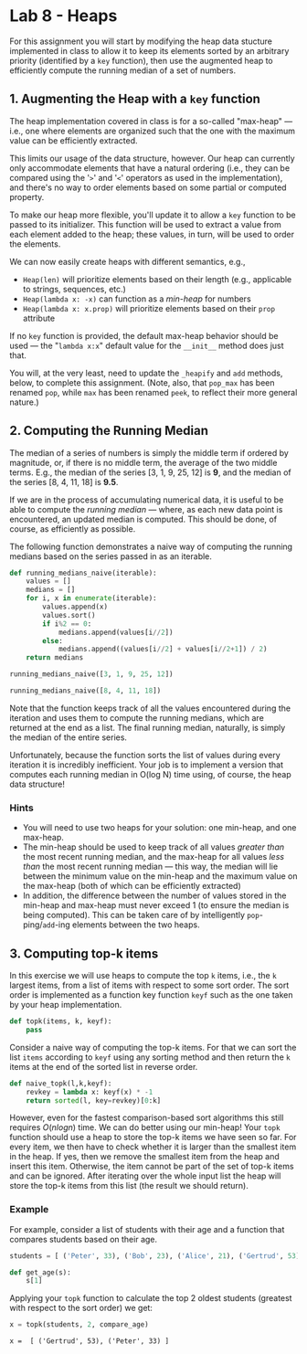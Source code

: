 # Lab 8 - Heaps

For this assignment you will start by modifying the heap data stucture implemented in class to allow it to keep its elements sorted by an arbitrary priority (identified by a `key` function), then use the augmented heap to efficiently compute the running median of a set of numbers.

## 1. Augmenting the Heap with a `key` function

The heap implementation covered in class is for a so-called "max-heap" — i.e., one where elements are organized such that the one with the maximum value can be efficiently extracted.

This limits our usage of the data structure, however. Our heap can currently only accommodate elements that have a natural ordering (i.e., they can be compared using the '`>`' and '`<`' operators as used in the implementation), and there's no way to order elements based on some partial or computed property.

To make our heap more flexible, you'll update it to allow a `key` function to be passed to its initializer. This function will be used to extract a value from each element added to the heap; these values, in turn, will be used to order the elements.

We can now easily create heaps with different semantics, e.g.,

- `Heap(len)` will prioritize elements based on their length (e.g., applicable to strings, sequences, etc.)
- `Heap(lambda x: -x)` can function as a *min-heap* for numbers
- `Heap(lambda x: x.prop)` will prioritize elements based on their `prop` attribute

If no `key` function is provided, the default max-heap behavior should be used — the "`lambda x:x`" default value for the `__init__` method does just that.

You will, at the very least, need to update the `_heapify` and `add` methods, below, to complete this assignment. (Note, also, that `pop_max` has been renamed `pop`, while `max` has been renamed `peek`, to reflect their more general nature.)

## 2. Computing the Running Median

The median of a series of numbers is simply the middle term if ordered by magnitude, or, if there is no middle term, the average of the two middle terms. E.g., the median of the series [3, 1, 9, 25, 12] is **9**, and the median of the series [8, 4, 11, 18] is **9.5**.

If we are in the process of accumulating numerical data, it is useful to be able to compute the *running median* — where, as each new data point is encountered, an updated median is computed. This should be done, of course, as efficiently as possible.

The following function demonstrates a naive way of computing the running medians based on the series passed in as an iterable.

~~~python
def running_medians_naive(iterable):
    values = []
    medians = []
    for i, x in enumerate(iterable):
        values.append(x)
        values.sort()
        if i%2 == 0:
            medians.append(values[i//2])
        else:
            medians.append((values[i//2] + values[i//2+1]) / 2)
    return medians
~~~

~~~python
running_medians_naive([3, 1, 9, 25, 12])
~~~

~~~python
running_medians_naive([8, 4, 11, 18])
~~~

Note that the function keeps track of all the values encountered during the iteration and uses them to compute the running medians, which are returned at the end as a list. The final running median, naturally, is simply the median of the entire series.

Unfortunately, because the function sorts the list of values during every iteration it is incredibly inefficient. Your job is to implement a version that computes each running median in O(log N) time using, of course, the heap data structure!

### Hints

- You will need to use two heaps for your solution: one min-heap, and one max-heap.
- The min-heap should be used to keep track of all values *greater than* the most recent running median, and the max-heap for all values *less than* the most recent running median — this way, the median will lie between the minimum value on the min-heap and the maximum value on the max-heap (both of which can be efficiently extracted)
- In addition, the difference between the number of values stored in the min-heap and max-heap must never exceed 1 (to ensure the median is being computed). This can be taken care of by intelligently `pop`-ping/`add`-ing elements between the two heaps.

## 3.  Computing top-k items

In this exercise we will use heaps to compute the top `k` items, i.e., the `k` largest items, from a list of items with respect to some sort order. The sort order is implemented as a function key function `keyf` such as the one taken by your heap implementation.

~~~python
def topk(items, k, keyf):
    pass
~~~

Consider a naive way of computing the top-k items. For that we can sort the list `items` according to `keyf` using any sorting method and then return the `k` items at the end of the sorted list in reverse order.

```python
def naive_topk(l,k,keyf):
    revkey = lambda x: keyf(x) * -1
    return sorted(l, key=revkey)[0:k]
```

However, even for the fastest comparison-based sort algorithms this still requires $O(n log n)$ time.
We can do better using our min-heap! Your `topk` function should use a heap to store the top-k items we have seen so far. For every item, we then have to check whether it is larger than the smallest item in the heap. If yes, then we remove the smallest item from the heap and insert this item. Otherwise, the item cannot be part of the set of top-k items and can be ignored. After iterating over the whole input list the heap will store the top-k items from this list (the result we should return).

### Example

For example, consider a list of students with their age and a function that compares students based on their age.

```python
students = [ ('Peter', 33), ('Bob', 23), ('Alice', 21), ('Gertrud', 53) ]

def get_age(s):
    s[1]
```

Applying your `topk` function to calculate the top 2 oldest students (greatest with respect to the sort order) we get:

```python
x = topk(students, 2, compare_age)
```

```
x =  [ ('Gertrud', 53), ('Peter', 33) ]
```
